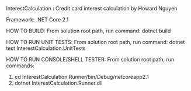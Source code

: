 InterestCalculation : 
Credit card interest calculation by Howard Nguyen

Framework: .NET Core 2.1

HOW TO BUILD:
From solution root path, run command: dotnet build

HOW TO RUN UNIT TESTS:
From solution root path, run command: dotnet test InterestCalculation.UnitTests

HOW TO RUN CONSOLE/SHELL TESTER:
From solution root path, run commands:
1. cd InterestCalculation.Runner/bin/Debug/netcoreapp2.1
2. dotnet InterestCalculation.Runner.dll
